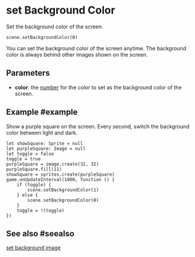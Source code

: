 # set Background Color

Set the background color of the screen.

```sig
scene.setBackgroundColor(0)
```

You can set the background color of the screen anytime. The background color is always behind other images shown on the screen.

## Parameters

* **color**: the [number](/types/number) for the color to set as the background color of the screen.

## Example #example

Show a purple square on the screen. Every second, switch the background color between light and dark.

```blocks
let showSquare: Sprite = null
let purpleSquare: Image = null
let toggle = false
toggle = true
purpleSquare = image.create(32, 32)
purpleSquare.fill(11)
showSquare = sprites.create(purpleSquare)
game.onUpdateInterval(1000, function () {
    if (toggle) {
        scene.setBackgroundColor(1)
    } else {
        scene.setBackgroundColor(0)
    }
    toggle = !(toggle)
})
```

## See also #seealso

[set background image](/reference/scene/set-background-image)